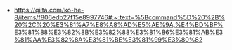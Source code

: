- https://qiita.com/ko-he-8/items/f806edb27f15e8997746#:~:text=%5Bcommand%5D%20%2B%20%2C%20%E3%81%A7%E8%A8%AD%E5%AE%9A,%E4%BD%BF%E3%81%88%E3%82%8B%E3%82%88%E3%81%86%E3%81%AB%E3%81%AA%E3%82%8A%E3%81%BE%E3%81%99%E3%80%82
